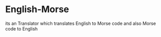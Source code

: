# English-Morse
its an Translator which translates English to Morse code and also Morse code to English
